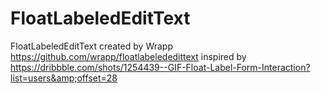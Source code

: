 FloatLabeledEditText
====================

FloatLabeledEditText created by Wrapp https://github.com/wrapp/floatlabelededittext inspired by https://dribbble.com/shots/1254439--GIF-Float-Label-Form-Interaction?list=users&amp;offset=28
